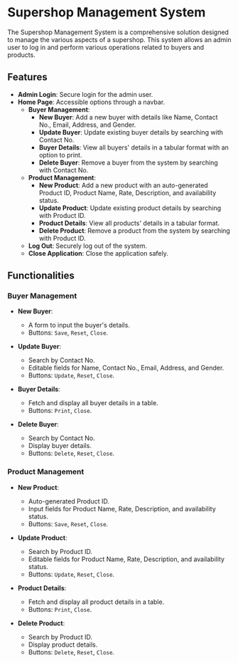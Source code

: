 # Supershop Management System

The Supershop Management System is a comprehensive solution designed to manage the various aspects of a supershop. This system allows an admin user to log in and perform various operations related to buyers and products.

## Features

- **Admin Login**: Secure login for the admin user.
- **Home Page**: Accessible options through a navbar.
  - **Buyer Management**:
    - **New Buyer**: Add a new buyer with details like Name, Contact No., Email, Address, and Gender.
    - **Update Buyer**: Update existing buyer details by searching with Contact No.
    - **Buyer Details**: View all buyers' details in a tabular format with an option to print.
    - **Delete Buyer**: Remove a buyer from the system by searching with Contact No.
  - **Product Management**:
    - **New Product**: Add a new product with an auto-generated Product ID, Product Name, Rate, Description, and availability status.
    - **Update Product**: Update existing product details by searching with Product ID.
    - **Product Details**: View all products' details in a tabular format.
    - **Delete Product**: Remove a product from the system by searching with Product ID.
  - **Log Out**: Securely log out of the system.
  - **Close Application**: Close the application safely.

## Functionalities

### Buyer Management

- **New Buyer**:
  - A form to input the buyer's details.
  - Buttons: `Save`, `Reset`, `Close`.

- **Update Buyer**:
  - Search by Contact No.
  - Editable fields for Name, Contact No., Email, Address, and Gender.
  - Buttons: `Update`, `Reset`, `Close`.

- **Buyer Details**:
  - Fetch and display all buyer details in a table.
  - Buttons: `Print`, `Close`.

- **Delete Buyer**:
  - Search by Contact No.
  - Display buyer details.
  - Buttons: `Delete`, `Reset`, `Close`.

### Product Management

- **New Product**:
  - Auto-generated Product ID.
  - Input fields for Product Name, Rate, Description, and availability status.
  - Buttons: `Save`, `Reset`, `Close`.

- **Update Product**:
  - Search by Product ID.
  - Editable fields for Product Name, Rate, Description, and availability status.
  - Buttons: `Update`, `Reset`, `Close`.

- **Product Details**:
  - Fetch and display all product details in a table.
  - Buttons: `Print`, `Close`.

- **Delete Product**:
  - Search by Product ID.
  - Display product details.
  - Buttons: `Delete`, `Reset`, `Close`.
